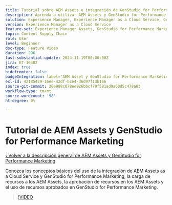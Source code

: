 ```yaml
---
title: Tutorial sobre AEM Assets e integración de GenStudio for Performance Marketing
description: Aprenda a utilizar AEM Assets y GenStudio for Performance Marketing, desde la carga y aprobación de recursos en AEM hasta el uso de recursos en GenStudio for Performance Marketing.
solution: Experience Manager, Experience Manager as a Cloud Service, GenStudio for Performance Marketing
version: Experience Manager as a Cloud Service
feature-set: Experience Manager Assets, GenStudio for Performance Marketing
topic: Content Supply Chain
role: User
level: Beginner
doc-type: Feature Video
duration: 296
last-substantial-update: 2024-11-19T00:00:00Z
jira: KT-16482
index: true
hidefromtoc: false
badgeIntegration: label="AEM Asset y GenStudio for Performance Marketing" type="positive"
exl-id: 42185429-16ee-42df-bce4-d6d97f13b166
source-git-commit: 20e988c078ee926bbcf79f581ad9a60d5c478a83
workflow-type: tm+mt
source-wordcount: '98'
ht-degree: 0%

---
```


# Tutorial de AEM Assets y GenStudio for Performance Marketing

[‹ Volver a la descripción general de AEM Assets y GenStudio for Performance Marketing](./overview.md)

Conozca los conceptos básicos del uso de la integración de AEM Assets as a Cloud Service y GenStudio for Performance Marketing, la carga de recursos a los AEM Assets, la aprobación de recursos en los AEM Assets y el uso de recursos aprobados en GenStudio for Performance Marketing.

>[!VIDEO](https://video.tv.adobe.com/v/3439264/?learn=on&enablevpops)
